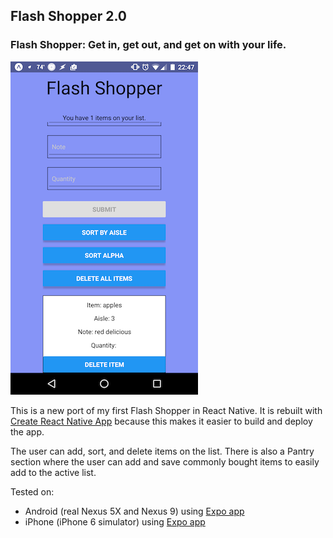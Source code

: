 ## Flash Shopper 2.0

### Flash Shopper: Get in, get out, and get on with your life.

![Screenshot](images/screenshot-android.png)

This is a new port of my first Flash Shopper in React Native. It is rebuilt with [Create React Native App](https://github.com/react-community/create-react-native-app) because this makes it easier to build and deploy the app.

The user can add, sort, and delete items on the list. There is also a Pantry section where the user can add and save commonly bought items to easily add to the active list.

Tested on:

* Android (real Nexus 5X and Nexus 9) using [Expo app](https://expo.io/)
* iPhone (iPhone 6 simulator) using [Expo app](https://expo.io/)
